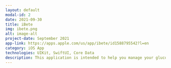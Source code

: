 ```yaml
---
layout: default
modal-id: 2
date: 2021-09-30
title: iBete
img: ibete.png
alt: image-alt
project-date: September 2021
app-link: https://apps.apple.com/us/app/ibete/id1588795542?l=en
category: iOS App
technologies: UIKit, SwiftUI, Core Data
description: This application is intended to help you manage your glucose levels. With it, you can write down your glucose levels as many times as needed during the day and keep everything in one place. You can also schedule personalized notifications to remind you when it is time to measure your glucose again.
---
```

